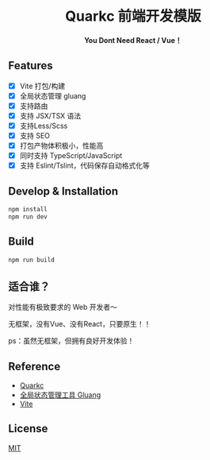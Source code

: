 <div align="center">
  <h1>Quarkc 前端开发模版</h1>
  <h4>You Dont Need React / Vue！</h4>
</div>

## Features

- [x] Vite 打包/构建
- [x] 全局状态管理 gluang
- [x] 支持路由
- [x] 支持 JSX/TSX 语法
- [x] 支持Less/Scss
- [x] 支持 SEO
- [x] 打包产物体积极小，性能高
- [x] 同时支持 TypeScript/JavaScript
- [x] 支持 Eslint/Tslint，代码保存自动格式化等

## Develop & Installation

```bash
npm install
npm run dev
```

## Build

```bash
npm run build
```

## 适合谁？

对性能有极致要求的 Web 开发者～

无框架，没有Vue、没有React，只要原生！！

ps：虽然无框架，但拥有良好开发体验！

## Reference

- [Quarkc](https://github.com/hellof2e/quarkc)
- [全局状态管理工具 Gluang](https://github.com/hellof2e/gluang)
- [Vite](https://vitejs.dev/)

## License
[MIT](https://github.com/hellof2e/quarkc-starter-template/blob/main/LICENSE)
